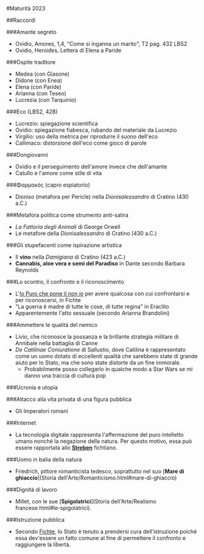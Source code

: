 <head>
	<link rel="stylesheet" href="/home/mibanfi/Documents/Scuola/Default.css">
	<style>
		body {
		--main-color: black;
		}
		th {
		text-align: center;
		}
	</style>
</head> 
#Maturità 2023

##Raccordi

###Amante segreto
* Ovidio, Amores, 1,4, "Come si inganna un marito", T2 pag. 432 LBS2
* Ovidio, Heroides, Lettera di Elena a Paride

###Ospite traditore
* Medea (con Giasone)
* Didone (con Enea)
* Elena (con Paride)
* Arianna (con Teseo)
* Lucrezia (con Tarquinio)

###Eco (LBS2, 428)
* Lucrezio: spiegazione scientifica
* Ovidio: spiegazione fiabesca, rubando del materiale da Lucrezio
* Virgilio: uso della metrica per riprodurre il suono dell'eco
* Callimaco: distorsione dell'eco come gioco di parole

###Dongiovanni
* Ovidio e il perseguimento dell'amore invece che dell'amante
* Catullo e l'amore come stile di vita

###Φαρμακός (capro espiatorio)
* Dioniso (metafora per Pericle) nella *Dionisalessandro* di Cratino (430 a.C.)

###Metafora politica come strumento anti-satira
* *La Fattoria degli Animali* di George Orwell
* Le metafore della *Dionisalessandro* di Cratino (430 a.C.)

###Gli stupefacenti come ispirazione artistica
* Il **vino** nella *Damigiana* di Cratino (423 a.C.)
* **Cannabis, aloe vera e semi del Paradiso** in Dante secondo Barbara Reynolds

###Lo scontro, il confronto e il riconoscimento
* L'[Io Puro che pone il *non io*](Filosofia/Fichte.html#antitesi) per avere qualcosa con cui confrontarsi e per riconoscersi, in Fichte
* "La guerra è madre di tutte le cose, di tutte regina" in Eraclito
* Apparentemente l'atto sessuale (secondo Arianna Brandolini)

###Ammettere le qualità del nemico
* Livio, che riconosce la possanza e la brillante strategia militare di Annibale nella battaglia di Canne
* *De Catilinae Coniuratione* di Sallustio, dove Catilina è rappresentato come un uomo dotato di eccellenti qualità che sarebbero state di grande aiuto per lo Stato, ma che sono state distorte da un fine immorale.
	* Probabilmente posso collegarlo in qualche modo a Star Wars se mi danno una traccia di cultura pop

###Ucronia e utopia

###Attacco alla vita privata di una figura pubblica
* Gli Imperatori romani

###Internet
* La tecnologia digitale rappresenta l'affermazione del puro intelletto umano nonché la negazione della natura. Per questo motivo, essa può essere rapportata allo [**Streben**](Filosofia/Fichte.html#lo-streben) fichtiano.

###Uomo in balia della natura
* Friedrich, pittore romanticista tedesco, soprattutto nel suo [**Mare di ghiaccio**](Storia dell'Arte/Romanticismo.html#mare-di-ghiaccio)

###Dignità di lavoro
* Millet, con le sue [**Spigolatrici**](Storia dell'Arte/Realismo francese.html#le-spigolatrici).

###Istruzione pubblica
* Secondo [Fichte](Filosofia/Fichte.html#istruzione), lo Stato è tenuto a prendersi cura dell'istruzione poiché essa dev'essere un fatto comune al fine di permettere il confronto e raggiungere la libertà.

<script> window.scroll(0,200000) </script> 